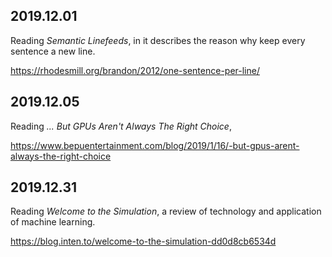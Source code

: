 2019.12.01
---
Reading *Semantic Linefeeds*, in it describes the reason why keep every sentence a new line.

<https://rhodesmill.org/brandon/2012/one-sentence-per-line/>

2019.12.05
---
Reading *... But GPUs Aren't Always The Right Choice*,

<https://www.bepuentertainment.com/blog/2019/1/16/-but-gpus-arent-always-the-right-choice>


2019.12.31
---
Reading *Welcome to the Simulation*, a review of technology and application of machine learning.

<https://blog.inten.to/welcome-to-the-simulation-dd0d8cb6534d>